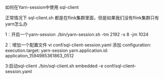如何在Yarn-session中使用 sql-client

正常情况下 sql-client.sh 都是在flink集群里面，但是如果我们没有flink集群只有yarn怎么办

1：开启一个yarn-session
./bin/yarn-session.sh -tm 2192 -s 8 -jm 1024

2：增加一个配置文件 vi conf/sql-client-session.yaml
添加
configuration:
execution.target: yarn-session
yarn.application.id: application_1594985361863_0512

3:启动sql-client
./bin/sql-client.sh embedded -e conf/sql-client-session.yaml




